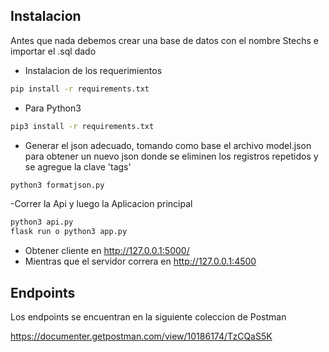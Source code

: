 ## Instalacion

Antes que nada debemos crear una base de datos con el nombre Stechs e importar el .sql dado

 - Instalacion de los requerimientos

```sh
pip install -r requirements.txt
```
 - Para Python3
 ```sh
pip3 install -r requirements.txt
```
 - Generar el json adecuado, tomando como base el archivo model.json para obtener un nuevo json donde se eliminen los registros repetidos y se agregue la clave 'tags'
 ```sh
python3 formatjson.py
 ```
 -Correr la Api y luego la Aplicacion principal
  ```sh
  python3 api.py
  flask run o python3 app.py 
  ```
  - Obtener cliente en http://127.0.0.1:5000/
  - Mientras que el servidor correra en http://127.0.0.1:4500
  

  ## Endpoints

  Los endpoints se encuentran en la siguiente coleccion de Postman

  https://documenter.getpostman.com/view/10186174/TzCQaS5K

  

